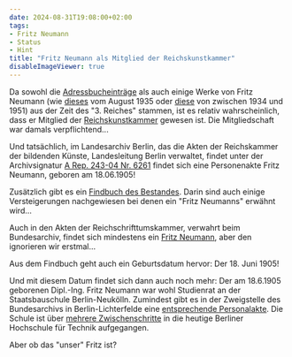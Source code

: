```yaml
---
date: 2024-08-31T19:08:00+02:00
tags:
- Fritz Neumann
- Status
- Hint
title: "Fritz Neumann als Mitglied der Reichskunstkammer"
disableImageViewer: true
---
```


Da sowohl die [Adressbucheinträge](/de/post/fritz-neumann-address-book-berlin/) als auch einige Werke von Fritz Neumann (wie [dieses](/de/post/fritz-neumann-painting-genossenschaftsfamilie/) vom August 1935 oder [diese](/de/post/rosenthal-fritz-neumann/) von zwischen 1934 und 1951) aus der Zeit des "3. Reiches" stammen, ist es relativ wahrscheinlich, dass er Mitglied der [Reichskunstkammer](https://de.wikipedia.org/wiki/Reichskammer_der_bildenden_K%C3%BCnste) gewesen ist. Die Mitgliedschaft war damals verpflichtend...

Und tatsächlich, im Landesarchiv Berlin, das die Akten der Reichskammer der bildenden Künste, Landesleitung Berlin verwaltet, findet unter der Archivsignatur [A Rep. 243-04 Nr. 6261](http://www.landesarchiv-berlin.findbuch.net/#41205265702e203234332d3034x8709) findet sich eine Personenakte Fritz Neumann, geboren am 18.06.1905!

Zusätzlich gibt es ein [Findbuch des Bestandes](http://www.content.landesarchiv-berlin.de/php-bestand/arep243-04-pdf/arep243-04.pdf
). Darin sind auch einige Versteigerungen nachgewiesen bei denen ein "Fritz Neumanns" erwähnt wird...

Auch in den Akten der Reichschrifttumskammer, verwahrt beim Bundesarchiv, findet sich mindestens ein [Fritz Neumann](https://invenio.bundesarchiv.de/invenio/direktlink/3f763ab4-cbe1-4844-b0ff-1428688ca01d/), aber den ignorieren wir erstmal...

Aus dem Findbuch geht auch ein Geburtsdatum hervor: Der 18. Juni 1905!

Und mit diesem Datum findet sich dann auch noch mehr: Der am 18.6.1905 geborenen Dipl.-Ing. Fritz Neumann war wohl Studienrat an der Staatsbauschule Berlin-Neukölln. Zumindest gibt es in der Zweigstelle des Bundesarchivs in Berlin-Lichterfelde eine [entsprechende Personalakte](https://invenio.bundesarchiv.de/invenio/direktlink/481b2e22-4fd5-4d88-8442-d50dcab9aa85/). Die Schule ist über [mehrere Zwischenschritte](https://www.bht-berlin.de/fileadmin/oe/alumni/bild/Historie/Geschichtliche_UEbersicht.pdf) in die heutige Berliner Hochschule für Technik aufgegangen.

Aber ob das "unser" Fritz ist?
